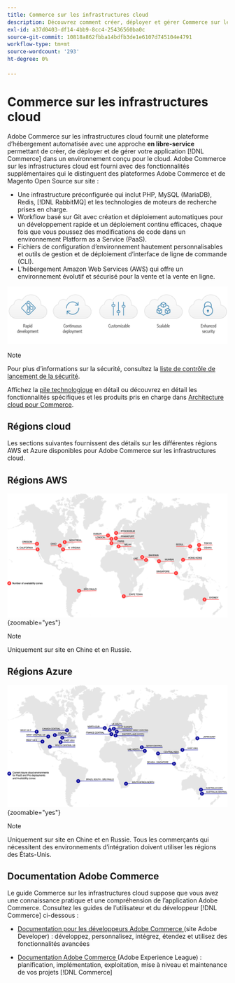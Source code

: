 ```yaml
---
title: Commerce sur les infrastructures cloud
description: Découvrez comment créer, déployer et gérer Commerce sur les infrastructures cloud.
exl-id: a37d0403-df14-4bb9-8cc4-25436560ba0c
source-git-commit: 10818a862fbba14bdfb3de1e6107d745104e4791
workflow-type: tm+mt
source-wordcount: '293'
ht-degree: 0%

---
```



# Commerce sur les infrastructures cloud

Adobe Commerce sur les infrastructures cloud fournit une plateforme d’hébergement automatisée avec une approche **en libre-service** permettant de créer, de déployer et de gérer votre application [!DNL Commerce] dans un environnement conçu pour le cloud. Adobe Commerce sur les infrastructures cloud est fourni avec des fonctionnalités supplémentaires qui le distinguent des plateformes Adobe Commerce et de Magento Open Source sur site :

- Une infrastructure préconfigurée qui inclut PHP, MySQL (MariaDB), Redis, [!DNL RabbitMQ] et les technologies de moteurs de recherche prises en charge.
- Workflow basé sur Git avec création et déploiement automatiques pour un développement rapide et un déploiement continu efficaces, chaque fois que vous poussez des modifications de code dans un environnement Platform as a Service (PaaS).
- Fichiers de configuration d’environnement hautement personnalisables et outils de gestion et de déploiement d’interface de ligne de commande (CLI).
- L’hébergement Amazon Web Services (AWS) qui offre un environnement évolutif et sécurisé pour la vente et la vente en ligne.

![Avantages du cloud](../assets/CloudBenefits.svg)

>[!NOTE]
>
>Pour plus d’informations sur la sécurité, consultez la [liste de contrôle de lancement de la sécurité](https://experienceleague.adobe.com/en/docs/commerce-on-cloud/user-guide/launch/checklist#security-configuration).

Affichez la [pile technologique](architecture/tech-stack.md) en détail ou découvrez en détail les fonctionnalités spécifiques et les produits pris en charge dans [Architecture cloud pour Commerce](architecture/cloud-architecture.md).

<div id="recs-overview-body-1"></div>
<div id="recs-overview-body-2"></div>
<div id="recs-overview-body-3"></div>
<div id="recs-overview-body-4"></div>
<div id="recs-overview-body-5"></div>
<div id="recs-overview-body-6"></div>

## Régions cloud

Les sections suivantes fournissent des détails sur les différentes régions AWS et Azure disponibles pour Adobe Commerce sur les infrastructures cloud.

## Régions AWS

![Diagramme montrant les régions AWS](../assets/aws-regions.svg){zoomable="yes"}

>[!NOTE]
>
> Uniquement sur site en Chine et en Russie.

## Régions Azure

![Diagramme affichant les régions Azure](../assets/azure-regions.svg){zoomable="yes"}

>[!NOTE]
>
> Uniquement sur site en Chine et en Russie. Tous les commerçants qui nécessitent des environnements d’intégration doivent utiliser les régions des États-Unis.

## Documentation Adobe Commerce

Le guide Commerce sur les infrastructures cloud suppose que vous avez une connaissance pratique et une compréhension de l’application Adobe Commerce. Consultez les guides de l’utilisateur et du développeur [!DNL Commerce] ci-dessous :

- [Documentation pour les développeurs Adobe Commerce ](https://developer.adobe.com/commerce/docs/) (site Adobe Developer) : développez, personnalisez, intégrez, étendez et utilisez des fonctionnalités avancées

- [Documentation Adobe Commerce ](https://experienceleague.adobe.com/docs/commerce.html) (Adobe Experience League) : planification, implémentation, exploitation, mise à niveau et maintenance de vos projets [!DNL Commerce]


